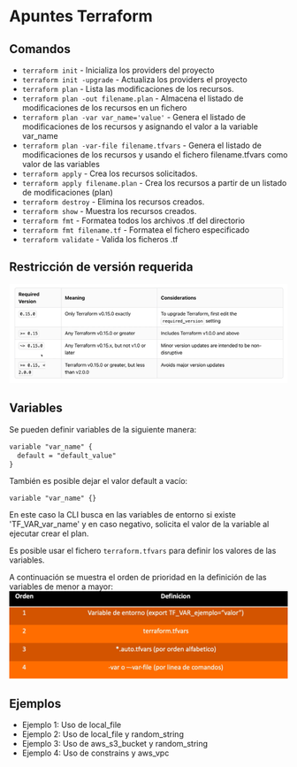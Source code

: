 # Apuntes Terraform

## Comandos
- ```terraform init``` - Inicializa los providers del proyecto
- ```terraform init -upgrade``` - Actualiza los providers el proyecto
- ```terraform plan``` - Lista las modificaciones de los recursos.
- ```terraform plan -out filename.plan``` - Almacena el listado de modificaciones de los recursos en un fichero
- ```terraform plan -var var_name='value'``` - Genera el listado de modificaciones de los recursos y asignando el valor a la variable var_name
- ```terraform plan -var-file filename.tfvars``` - Genera el listado de modificaciones de los recursos y usando el fichero filename.tfvars como valor de las variables
- ```terraform apply``` - Crea los recursos solicitados.
- ```terraform apply filename.plan``` - Crea los recursos a partir de un listado de modificaciones (plan)
- ```terraform destroy``` - Elimina los recursos creados.
- ```terraform show``` - Muestra los recursos creados.
- ```terraform fmt``` - Formatea todos los archivos .tf del directorio
- ```terraform fmt filename.tf``` - Formatea el fichero especificado
- ```terraform validate``` - Valida los ficheros .tf

## Restricción de versión requerida
![Restricción de versiones](assets/required_version.png)

## Variables
Se pueden definir variables de la siguiente manera:
```
variable "var_name" {
  default = "default_value"
}
```
También es posible dejar el valor default a vacío:
```
variable "var_name" {}
```
En este caso la CLI busca en las variables de entorno si existe 'TF_VAR_var_name' y en caso negativo, solicita el valor de la variable al ejecutar crear el plan. 

Es posible usar el fichero ```terraform.tfvars``` para definir los valores de las variables.

A continuación se muestra el orden de prioridad en la definición de las variables de menor a mayor:
![Prioridad en la definición de variables](assets/variable_priority.png)





## Ejemplos
- Ejemplo 1: Uso de local_file
- Ejemplo 2: Uso de local_file y random_string
- Ejemplo 3: Uso de aws_s3_bucket y random_string
- Ejemplo 4: Uso de constrains y aws_vpc

